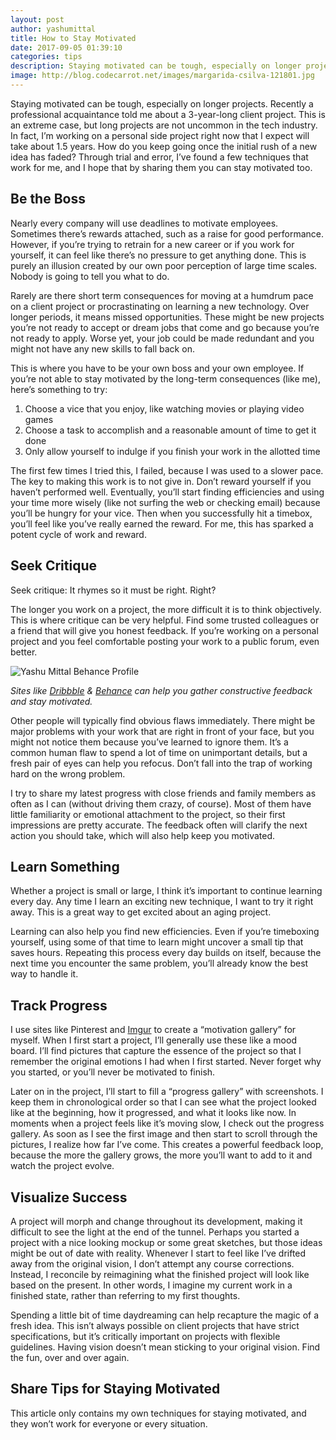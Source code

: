 ```yaml
---
layout: post
author: yashumittal
title: How to Stay Motivated
date: 2017-09-05 01:39:10
categories: tips
description: Staying motivated can be tough, especially on longer projects. The solution is different for everyone, but I&#039;ve found a few techniques that work.
image: http://blog.codecarrot.net/images/margarida-csilva-121801.jpg
---
```


Staying motivated can be tough, especially on longer projects. Recently a professional acquaintance told me about a 3-year-long client project. This is an extreme case, but long projects are not uncommon in the tech industry. In fact, I’m working on a personal side project right now that I expect will take about 1.5 years. How do you keep going once the initial rush of a new idea has faded? Through trial and error, I’ve found a few techniques that work for me, and I hope that by sharing them you can stay motivated too.

## Be the Boss

Nearly every company will use deadlines to motivate employees. Sometimes there’s rewards attached, such as a raise for good performance. However, if you’re trying to retrain for a new career or if you work for yourself, it can feel like there’s no pressure to get anything done. This is purely an illusion created by our own poor perception of large time scales. Nobody is going to tell you what to do.

Rarely are there short term consequences for moving at a humdrum pace on a client project or procrastinating on learning a new technology. Over longer periods, it means missed opportunities. These might be new projects you’re not ready to accept or dream jobs that come and go because you’re not ready to apply. Worse yet, your job could be made redundant and you might not have any new skills to fall back on.

This is where you have to be your own boss and your own employee. If you’re not able to stay motivated by the long-term consequences (like me), here’s something to try:

1. Choose a vice that you enjoy, like watching movies or playing video games
2. Choose a task to accomplish and a reasonable amount of time to get it done
3. Only allow yourself to indulge if you finish your work in the allotted time

The first few times I tried this, I failed, because I was used to a slower pace. The key to making this work is to not give in. Don’t reward yourself if you haven’t performed well. Eventually, you’ll start finding efficiencies and using your time more wisely (like not surfing the web or checking email) because you’ll be hungry for your vice. Then when you successfully hit a timebox, you’ll feel like you’ve really earned the reward. For me, this has sparked a potent cycle of work and reward.

## Seek Critique

Seek critique: It rhymes so it must be right. Right?

The longer you work on a project, the more difficult it is to think objectively. This is where critique can be very helpful. Find some trusted colleagues or a friend that will give you honest feedback. If you’re working on a personal project and you feel comfortable posting your work to a public forum, even better.

![Yashu Mittal Behance Profile](http://blog.codecarrot.net/images/screenshot-of-the-yashumittal-behance-profile.png)

*Sites like [Dribbble](https://dribbble.com/codecarrot) & [Behance](https://www.behance.net/mittalyashu77) can help you gather constructive feedback and stay motivated.*

Other people will typically find obvious flaws immediately. There might be major problems with your work that are right in front of your face, but you might not notice them because you’ve learned to ignore them. It’s a common human flaw to spend a lot of time on unimportant details, but a fresh pair of eyes can help you refocus. Don’t fall into the trap of working hard on the wrong problem.

I try to share my latest progress with close friends and family members as often as I can (without driving them crazy, of course). Most of them have little familiarity or emotional attachment to the project, so their first impressions are pretty accurate. The feedback often will clarify the next action you should take, which will also help keep you motivated.

## Learn Something

Whether a project is small or large, I think it’s important to continue learning every day. Any time I learn an exciting new technique, I want to try it right away. This is a great way to get excited about an aging project.

Learning can also help you find new efficiencies. Even if you’re timeboxing yourself, using some of that time to learn might uncover a small tip that saves hours. Repeating this process every day builds on itself, because the next time you encounter the same problem, you’ll already know the best way to handle it.

## Track Progress

I use sites like Pinterest and [Imgur](http://imgur.com) to create a “motivation gallery” for myself. When I first start a project, I’ll generally use these like a mood board. I’ll find pictures that capture the essence of the project so that I remember the original emotions I had when I first started. Never forget why you started, or you’ll never be motivated to finish.

Later on in the project, I’ll start to fill a “progress gallery” with screenshots. I keep them in chronological order so that I can see what the project looked like at the beginning, how it progressed, and what it looks like now. In moments when a project feels like it’s moving slow, I check out the progress gallery. As soon as I see the first image and then start to scroll through the pictures, I realize how far I’ve come. This creates a powerful feedback loop, because the more the gallery grows, the more you’ll want to add to it and watch the project evolve.

## Visualize Success

A project will morph and change throughout its development, making it difficult to see the light at the end of the tunnel. Perhaps you started a project with a nice looking mockup or some great sketches, but those ideas might be out of date with reality. Whenever I start to feel like I’ve drifted away from the original vision, I don’t attempt any course corrections. Instead, I reconcile by reimagining what the finished project will look like based on the present. In other words, I imagine my current work in a finished state, rather than referring to my first thoughts.

Spending a little bit of time daydreaming can help recapture the magic of a fresh idea. This isn’t always possible on client projects that have strict specifications, but it’s critically important on projects with flexible guidelines. Having vision doesn’t mean sticking to your original vision. Find the fun, over and over again.

## Share Tips for Staying Motivated

This article only contains my own techniques for staying motivated, and they won’t work for everyone or every situation.
